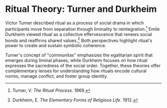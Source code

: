 # Ritual Theory: Turner and Durkheim

Victor Turner described ritual as a process of social drama in which participants move from separation through liminality to reintegration.[^1] Emile Durkheim viewed ritual as a collective effervescence that renews social bonds and reaffirms shared values.[^2] Both perspectives highlight ritual's power to create and sustain symbolic coherence.

Turner's concept of "communitas" emphasizes the egalitarian spirit that emerges during liminal phases, while Durkheim focuses on how ritual expresses the sacredness of the social order. Together, these theories offer complementary lenses for understanding how rituals encode cultural norms, manage conflict, and foster group identity.

[^1]: Turner, V. *The Ritual Process*. 1969.
[^2]: Durkheim, E. *The Elementary Forms of Religious Life*. 1912.
